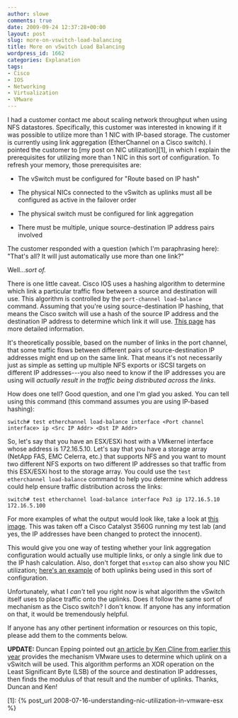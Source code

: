 ```yaml
---
author: slowe
comments: true
date: 2009-09-24 12:37:28+00:00
layout: post
slug: more-on-vswitch-load-balancing
title: More on vSwitch Load Balancing
wordpress_id: 1662
categories: Explanation
tags:
- Cisco
- IOS
- Networking
- Virtualization
- VMware
---
```


I had a customer contact me about scaling network throughput when using NFS datastores. Specifically, this customer was interested in knowing if it was possible to utilize more than 1 NIC with IP-based storage. The customer is currently using link aggregation (EtherChannel on a Cisco switch). I pointed the customer to [my post on NIC utilization][1], in which I explain the prerequisites for utilizing more than 1 NIC in this sort of configuration. To refresh your memory, those prerequisites are:

* The vSwitch must be configured for "Route based on IP hash"

* The physical NICs connected to the vSwitch as uplinks must all be configured as active in the failover order

* The physical switch must be configured for link aggregation

* There must be multiple, unique source-destination IP address pairs involved

The customer responded with a question (which I'm paraphrasing here): "That's all? It will just automatically use more than one link?"

Well..._sort of._

There is one little caveat. Cisco IOS uses a hashing algorithm to determine which link a particular traffic flow between a source and destination will use. This algorithm is controlled by the `port-channel load-balance` command. Assuming that you're using source-destination IP hashing, that means the Cisco switch will use a hash of the source IP address and the destination IP address to determine which link it will use. [This page](http://www.cisco.com/en/US/tech/tk389/tk213/technologies_tech_note09186a0080094714.shtml#catalyst) has more detailed information.

It's theoretically possible, based on the number of links in the port channel, that some traffic flows between different pairs of source-destination IP addresses might end up on the same link. That means it's not necessarily just as simple as setting up multiple NFS exports or iSCSI targets on different IP addresses---you also need to know if the IP addresses you are using will _actually result in the traffic being distributed across the links_.

How does one tell? Good question, and one I'm glad you asked. You can tell using this command (this command assumes you are using IP-based hashing):

	switch# test etherchannel load-balance interface <Port channel interface> ip <Src IP Addr> <Dst IP Addr>

So, let's say that you have an ESX/ESXi host with a VMkernel interface whose address is 172.16.5.10. Let's say that you have a storage array (NetApp FAS, EMC Celerra, etc.) that supports NFS and you want to mount two different NFS exports on two different IP addresses so that traffic from this ESX/ESXi host to the storage array. You could use the `test etherchannel load-balance` command to help you determine which address could help ensure traffic distribution across the links:

	switch# test etherchannel load-balance interface Po3 ip 172.16.5.10 172.16.5.100

For more examples of what the output would look like, take a look at [this image](http://dl.getdropbox.com/u/1015730/test-ethchannel-output.png). This was taken off a Cisco Catalyst 3560G running my test lab (and yes, the IP addresses have been changed to protect the innocent).

This would give you one way of testing whether your link aggregation configuration would actually use multiple links, or only a single link due to the IP hash calculation. Also, don't forget that `esxtop` can also show you NIC utilization; [here's an example](http://dl.getdropbox.com/u/1015730/esxtop-net-output-ethchannel.png) of both uplinks being used in this sort of configuration.

Unfortunately, what I _can't_ tell you right now is what algorithm the vSwitch itself uses to place traffic onto the uplinks. Does it follow the same sort of mechanism as the Cisco switch? I don't know. If anyone has any information on that, it would be tremendously helpful.

If anyone has any other pertinent information or resources on this topic, please add them to the comments below.

**UPDATE:** Duncan Epping pointed out [an article by Ken Cline from earlier this year](http://kensvirtualreality.wordpress.com/2009/04/05/the-great-vswitch-debatepart-3/) provides the mechanism VMware uses to determine which uplink on a vSwitch will be used. This algorithm performs an XOR operation on the Least Significant Byte (LSB) of the source and destination IP addresses, then finds the modulus of that result and the number of uplinks. Thanks, Duncan and Ken!

[1]: {% post_url 2008-07-16-understanding-nic-utilization-in-vmware-esx %}
